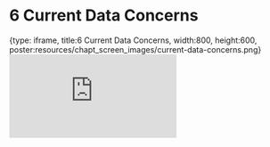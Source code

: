 # 6 Current Data Concerns
 
{type: iframe, title:6 Current Data Concerns, width:800, height:600, poster:resources/chapt_screen_images/current-data-concerns.png}
![](https://hutchdatascience.org/Ethical_Data_Handling_for_Cancer_Research/no_toc/current-data-concerns.html)
 

 
